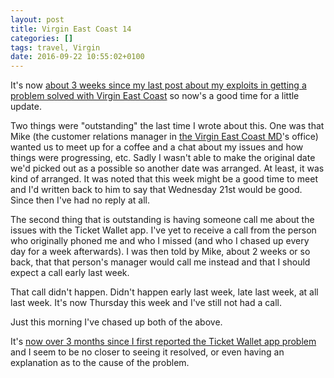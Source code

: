 ```yaml
---
layout: post
title: Virgin East Coast 14
categories: []
tags: travel, Virgin
date: 2016-09-22 10:55:02+0100
---
```


It's now
[about 3 weeks since my last post about my exploits in getting a problem solved with Virgin East Coast](/2016/09/02/virgin_east_coast_13.html)
so now's a good time for a little update.

Two things were "outstanding" the last time I wrote about this. One was that
Mike (the customer relations manager in
[the Virgin East Coast MD](https://twitter.com/davidhorne)'s office) wanted
us to meet up for a coffee and a chat about my issues and how things were
progressing, etc. Sadly I wasn't able to make the original date we'd picked
out as a possible so another date was arranged. At least, it was kind of
arranged. It was noted that this week might be a good time to meet and I'd
written back to him to say that Wednesday 21st would be good. Since then
I've had no reply at all.

The second thing that is outstanding is having someone call me about the
issues with the Ticket Wallet app. I've yet to receive a call from the
person who originally phoned me and who I missed (and who I chased up every
day for a week afterwards). I was then told by Mike, about 2 weeks or so
back, that that person's manager would call me instead and that I should
expect a call early last week.

That call didn't happen. Didn't happen early last week, late last week, at
all last week. It's now Thursday this week and I've still not had a call.

Just this morning I've chased up both of the above.

It's
[now over 3 months since I first reported the Ticket Wallet app problem](/2016/06/17/virgin_east_coast.html)
and I seem to be no closer to seeing it resolved, or even having an
explanation as to the cause of the problem.

[//]: # (2016-09-22-virgin_east_coast_14.md ends here)
